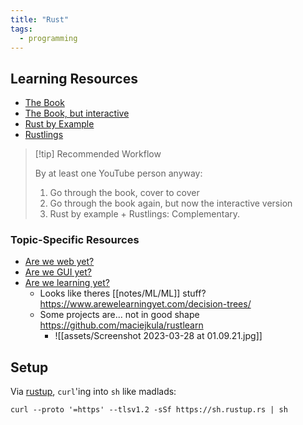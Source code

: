 ```yaml
---
title: "Rust"
tags:
  - programming
---
```


## Learning Resources

- [The Book][The Book]
- [The Book, but interactive][book-brown]
- [Rust by Example][Rust by Example]
- [Rustlings][rustlings]

> [!tip] Recommended Workflow
>  
> By at least one YouTube person anyway:
> 
>1. Go through the book, cover to cover
>2. Go through the book again, but now the interactive version
>3. Rust by example + Rustlings: Complementary.

### Topic-Specific Resources
- [Are we web yet?](https://www.arewewebyet.org/)
- [Are we GUI yet?](https://www.areweguiyet.com/)
- [Are we learning yet?](https://www.arewelearningyet.com/)
	- Looks like theres [[notes/ML/ML]] stuff? https://www.arewelearningyet.com/decision-trees/
	- Some projects are... not in good shape https://github.com/maciejkula/rustlearn
		- ![[assets/Screenshot 2023-03-28 at 01.09.21.jpg]]


## Setup

Via [rustup], `curl`'ing into `sh` like madlads:

```shell {title="Piping into sh lol"}
curl --proto '=https' --tlsv1.2 -sSf https://sh.rustup.rs | sh
```


[The Book]: https://doc.rust-lang.org/book
[book-brown]: https://rust-book.cs.brown.edu
[Rust by Example]: https://doc.rust-lang.org/rust-by-example/
[rustlings]: https://github.com/rust-lang/rustlings
[rustup]: https://rustup.rs/